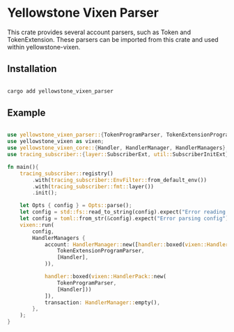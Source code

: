 # Yellowstone Vixen Parser

This crate provides several account parsers, such as Token and TokenExtension. These parsers can be imported from this crate and used within yellowstone-vixen.

## Installation

```bash

cargo add yellowstone_vixen_parser

```

## Example

```rust

use yellowstone_vixen_parser::{TokenProgramParser, TokenExtensionProgramParser};
use yellowstone_vixen as vixen;
use yellowstone_vixen_core::{Handler, HandlerManager, HandlerManagers};
use tracing_subscriber::{layer::SubscriberExt, util::SubscriberInitExt};

fn main(){
    tracing_subscriber::registry()
        .with(tracing_subscriber::EnvFilter::from_default_env())
        .with(tracing_subscriber::fmt::layer())
        .init();

    let Opts { config } = Opts::parse();
    let config = std::fs::read_to_string(config).expect("Error reading config file");
    let config = toml::from_str(&config).expect("Error parsing config");
    vixen::run(
        config,
        HandlerManagers {
            account: HandlerManager::new([handler::boxed(vixen::HandlerPack::new(
                TokenExtensionProgramParser,
                [Handler],
            )),

            handler::boxed(vixen::HandlerPack::new(
                TokenProgramParser,
                [Handler]))
            ]),
            transaction: HandlerManager::empty(),
        },
    );
}

```
